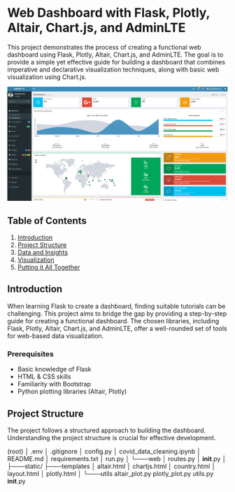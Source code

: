 # Web Dashboard with Flask, Plotly, Altair, Chart.js, and AdminLTE

This project demonstrates the process of creating a functional web dashboard using Flask, Plotly, Altair, Chart.js, and AdminLTE. The goal is to provide a simple yet effective guide for building a dashboard that combines imperative and declarative visualization techniques, along with basic web visualization using Chart.js.

![Image Alt Text](https://github.com/ThaminduSulakshana/Dashboard-with-flask-plotly-altair-chart-js-and-AdminLTE/blob/0399cc61aff0c585f70f0996273f0e402e639702/Screenshot%20(201).png)

## Table of Contents

1. [Introduction](#introduction)
2. [Project Structure](#project-structure)
3. [Data and Insights](#data-and-insights)
4. [Visualization](#visualization)
5. [Putting it All Together](#putting-it-all-together)

## Introduction

When learning Flask to create a dashboard, finding suitable tutorials can be challenging. This project aims to bridge the gap by providing a step-by-step guide for creating a functional dashboard. The chosen libraries, including Flask, Plotly, Altair, Chart.js, and AdminLTE, offer a well-rounded set of tools for web-based data visualization.

### Prerequisites

- Basic knowledge of Flask
- HTML & CSS skills
- Familiarity with Bootstrap
- Python plotting libraries (Altair, Plotly)

## Project Structure

The project follows a structured approach to building the dashboard. Understanding the project structure is crucial for effective development.

(root)
│   .env
│   .gitignore
│   config.py
│   covid_data_cleaning.ipynb
│   README.md
│   requirements.txt
│   run.py
│
└───web
    │   routes.py
    │   __init__.py
    │
    ├───static/
    ├───templates
    │       altair.html
    │       chartjs.html
    │       country.html
    │       layout.html
    │       plotly.html
    │
    └───utils
            altair_plot.py
            plotly_plot.py
            utils.py
            __init__.py
